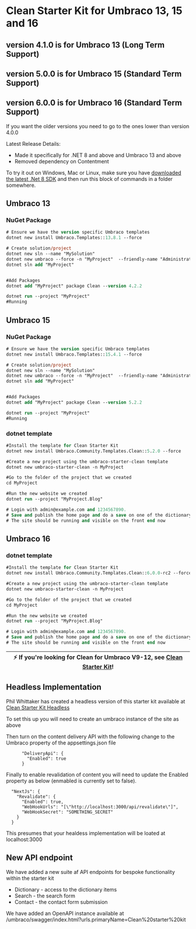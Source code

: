# Clean Starter Kit for Umbraco 13, 15 and 16

## version 4.1.0 is for Umbraco 13 (Long Term Support)

## version 5.0.0 is for Umbraco 15 (Standard Term Support)

## version 6.0.0 is for Umbraco 16 (Standard Term Support)


If you want the older versions you need to go to the ones lower than version 4.0.0

Latest Release Details:
- Made it specifically for .NET 8 and above and Umbraco 13 and above
- Removed dependency on Contentment

To try it out on Windows, Mac or Linux, make sure you have [downloaded the latest .Net 8 SDK](https://dotnet.microsoft.com/en-us/download/dotnet/8.0) and then run this block of commands in a folder somewhere.

## Umbraco 13
### NuGet Package

```ps
# Ensure we have the version specific Umbraco templates
dotnet new install Umbraco.Templates::13.8.1 --force

# Create solution/project
dotnet new sln --name "MySolution"
dotnet new umbraco --force -n "MyProject"  --friendly-name "Administrator" --email "admin@example.com" --password "1234567890" --development-database-type SQLite
dotnet sln add "MyProject"


#Add Packages
dotnet add "MyProject" package Clean --version 4.2.2

dotnet run --project "MyProject"
#Running
```

## Umbraco 15
### NuGet Package

```ps
# Ensure we have the version specific Umbraco templates
dotnet new install Umbraco.Templates::15.4.1 --force

# Create solution/project
dotnet new sln --name "MySolution"
dotnet new umbraco --force -n "MyProject"  --friendly-name "Administrator" --email "admin@example.com" --password "1234567890" --development-database-type SQLite
dotnet sln add "MyProject"


#Add Packages
dotnet add "MyProject" package Clean --version 5.2.2

dotnet run --project "MyProject"
#Running
```

### dotnet template

```ps
#Install the template for Clean Starter Kit
dotnet new install Umbraco.Community.Templates.Clean::5.2.0 --force

#Create a new project using the umbraco-starter-clean template
dotnet new umbraco-starter-clean -n MyProject

#Go to the folder of the project that we created
cd MyProject

#Run the new website we created
dotnet run --project "MyProject.Blog"

# Login with admin@example.com and 1234567890. 
# Save and publish the home page and do a save on one of the dictionary items in the translation section. 
# The site should be running and visible on the front end now
```

## Umbraco 16
### dotnet template

```ps
#Install the template for Clean Starter Kit
dotnet new install Umbraco.Community.Templates.Clean::6.0.0-rc2 --force

#Create a new project using the umbraco-starter-clean template
dotnet new umbraco-starter-clean -n MyProject

#Go to the folder of the project that we created
cd MyProject

#Run the new website we created
dotnet run --project "MyProject.Blog"

# Login with admin@example.com and 1234567890. 
# Save and publish the home page and do a save on one of the dictionary items in the translation section. 
# The site should be running and visible on the front end now
```

| :zap:        If you're looking for Clean for Umbraco V9-12, see [Clean Starter Kit](https://github.com/prjseal/Clean-Starter-Kit-for-Umbraco-v9)!   |
|-----------------------------------------|

## Headless Implementation
Phil Whittaker has created a headless version of this starter kit available at [Clean Starter Kit Headless](https://github.com/hifi-phil/clean-headless)

To set this up you will need to create an umbraco instance of the site as above

Then turn on the content delivery API with the following change to the Umbraco property of the appsettings.json file

```
      "DeliveryApi": {
        "Enabled": true
      }
```

Finally to enable revalidation of content you will need to update the Enabled property as below (enmabled is currently set to false). 

```
  "NextJs": {
    "Revalidate": {
      "Enabled": true,
      "WebHookUrls": "[\"http://localhost:3000/api/revalidate\"]",
      "WebHookSecret": "SOMETHING_SECRET"
    }
  }
```

This presumes that your healdess implementation will be loated at localhost:3000

## New API endpoint

We have added a new suite af API endpoints for bespoke functionality within the starter kit

- Dictionary - access to the dictionary items
- Search - the search form
- Contact - the contact form submission

We have added an OpenAPI instance available at 
/umbraco/swagger/index.html?urls.primaryName=Clean%20starter%20kit
